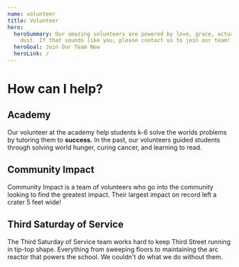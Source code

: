 ```yaml
---
name: volunteer
title: Volunteer
hero:
  heroSummary: Our amazing volunteers are powered by love, grace, actual fairy
    dust. If that sounds like you, please contact us to join our team!
  heroGoal: Join Our Team Now
  heroLink: /
---
```

# How can I help?

## Academy

Our volunteer at the academy help students k-6 solve the worlds problems by tutoring them to **success.** In the past, our volunteers guided students through solving world hunger, curing cancer, and learning to read.

## Community Impact

Community Impact is a team of volunteers who go into the community looking to find the greatest impact. Their largest impact on record left a crater 5 feet wide!

## Third Saturday of Service

The Third Saturday of Service team works hard to keep Third Street running in tip-top shape. Everything from sweeping floors to maintaining the arc reactor that powers the school. We couldn't do what we do without them.